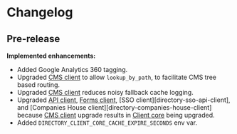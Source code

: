 # Changelog

## Pre-release

**Implemented enhancements:**

- Added Google Analytics 360 tagging.
- Upgraded [CMS client][directory-cms-client] to allow `lookup_by_path`, to facilitate CMS tree based routing.
- Upgraded [CMS client][directory-cms-client] reduces noisy fallback cache logging.
- Upgraded [API client][directory-api-client], [Forms client][directory-forms-api-client], [SSO client][directory-sso-api-client], and [Companies House client][directory-companies-house-client] because [CMS client][directory-cms-client] upgrade results in [Client core][directory-client-core] being upgraded.
- Added `DIRECTORY_CLIENT_CORE_CACHE_EXPIRE_SECONDS` env var.


[directory-cms-client]: https://github.com/uktrade/directory-cms-client
[directory-api-client]: https://github.com/uktrade/directory-api-client
[directory-forms-api-client]: https://github.com/uktrade/directory-forms-api-client
[directory-cms-client]: https://github.com/uktrade/directory-cms-client
[directory-client-core]: https://github.com/uktrade/directory-client-core
